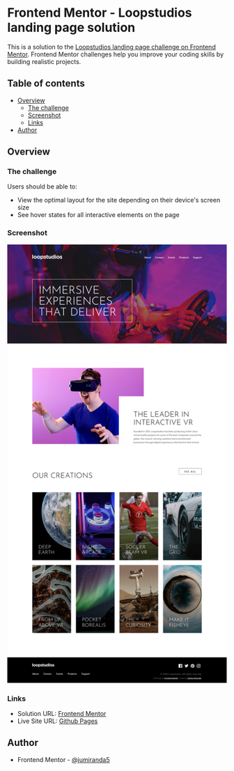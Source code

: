 # Frontend Mentor - Loopstudios landing page solution

This is a solution to the [Loopstudios landing page challenge on Frontend Mentor](https://www.frontendmentor.io/challenges/loopstudios-landing-page-N88J5Onjw). Frontend Mentor challenges help you improve your coding skills by building realistic projects. 

## Table of contents

- [Overview](#overview)
  - [The challenge](#the-challenge)
  - [Screenshot](#screenshot)
  - [Links](#links)
- [Author](#author)

## Overview

### The challenge

Users should be able to:

- View the optimal layout for the site depending on their device's screen size
- See hover states for all interactive elements on the page

### Screenshot

![Screenshot](./design/screenshot.png)

### Links

- Solution URL: [Frontend Mentor](https://www.frontendmentor.io/solutions/loopstudios-landing-page-4keZ8mzFxx)
- Live Site URL: [Github Pages](https://jumiranda5.github.io/fm-junior-loopstudios-landing-page/)

## Author

- Frontend Mentor - [@jumiranda5](https://www.frontendmentor.io/profile/jumiranda5)